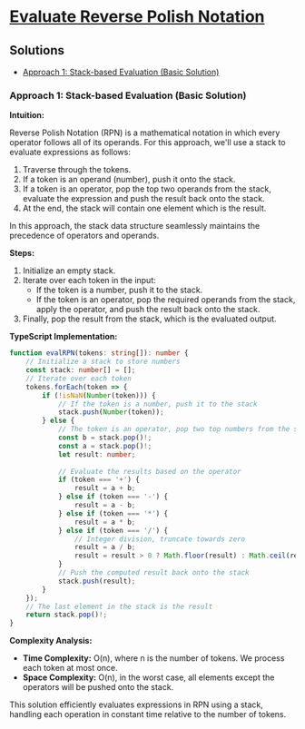 # [Evaluate Reverse Polish Notation](https://leetcode.com/problems/evaluate-reverse-polish-notation/)

## Solutions
- [Approach 1: Stack-based Evaluation (Basic Solution)](#approach-1-stack-based-evaluation-basic-solution)

### Approach 1: Stack-based Evaluation (Basic Solution)

**Intuition:**

Reverse Polish Notation (RPN) is a mathematical notation in which every operator follows all of its operands. For this approach, we'll use a stack to evaluate expressions as follows:
1. Traverse through the tokens.
2. If a token is an operand (number), push it onto the stack.
3. If a token is an operator, pop the top two operands from the stack, evaluate the expression and push the result back onto the stack.
4. At the end, the stack will contain one element which is the result.

In this approach, the stack data structure seamlessly maintains the precedence of operators and operands.

**Steps:**
1. Initialize an empty stack. 
2. Iterate over each token in the input:
   - If the token is a number, push it to the stack.
   - If the token is an operator, pop the required operands from the stack, apply the operator, and push the result back onto the stack.
3. Finally, pop the result from the stack, which is the evaluated output.

**TypeScript Implementation:**

```typescript
function evalRPN(tokens: string[]): number {
    // Initialize a stack to store numbers
    const stack: number[] = [];
    // Iterate over each token
    tokens.forEach(token => {
        if (!isNaN(Number(token))) {
            // If the token is a number, push it to the stack
            stack.push(Number(token));
        } else {
            // The token is an operator, pop two top numbers from the stack
            const b = stack.pop()!;
            const a = stack.pop()!;
            let result: number;
            
            // Evaluate the results based on the operator
            if (token === '+') {
                result = a + b;
            } else if (token === '-') {
                result = a - b;
            } else if (token === '*') {
                result = a * b;
            } else if (token === '/') {
                // Integer division, truncate towards zero
                result = a / b;
                result = result > 0 ? Math.floor(result) : Math.ceil(result);
            }
            // Push the computed result back onto the stack
            stack.push(result);
        }
    });
    // The last element in the stack is the result
    return stack.pop()!;
}
```

**Complexity Analysis:**

- **Time Complexity:** O(n), where n is the number of tokens. We process each token at most once.
- **Space Complexity:** O(n), in the worst case, all elements except the operators will be pushed onto the stack. 

This solution efficiently evaluates expressions in RPN using a stack, handling each operation in constant time relative to the number of tokens.

